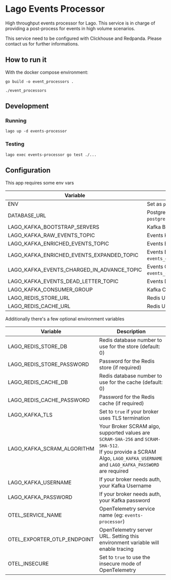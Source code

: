 # Lago Events Processor

High throughput events processor for Lago.
This service is in charge of providing a post-process for events in high volume scenarios.

This service need to be configured with Clickhouse and Redpanda. Please contact us for further informations.

## How to run it

With the docker compose environment:

```shell
go build -o event_processors .

./event_processors
```

## Development

### Running

```shell
lago up -d events-processor
```

### Testing

```shell
lago exec events-processor go test ./...
```

## Configuration

This app requires some env vars

| Variable                                    | Description                                                                                   |
|---------------------------------------------|-----------------------------------------------------------------------------------------------|
| ENV                                         | Set as `production` to not load `.env` file                                                   |
| DATABASE_URL                                | PostgreSQL server URL (eg: `postgresql://lago_user:lago_password@lago_server:5432/lago_db`)   |
| LAGO_KAFKA_BOOTSTRAP_SERVERS                | Kafka Broker URL with port (eg: `redpanda:9092`)                                              |
| LAGO_KAFKA_RAW_EVENTS_TOPIC                 | Events Kafka Topic (eg: `events_raw`)                                                         |
| LAGO_KAFKA_ENRICHED_EVENTS_TOPIC            | Events Enriched Kafka Topic (eg: `events_enriched`)                                           |
| LAGO_KAFKA_ENRICHED_EVENTS_EXPANDED_TOPIC   | Events Enriched Expanded Kafka Topic (eg: `events_enriched_expanded`)                         |
| LAGO_KAFKA_EVENTS_CHARGED_IN_ADVANCE_TOPIC  | Events Charge In Advance Kafka Topic (eg: `events_charge_in_advance`)                         |
| LAGO_KAFKA_EVENTS_DEAD_LETTER_TOPIC         | Events Dead Letter Queue (eg: `events_dead_letter`)                                           |
| LAGO_KAFKA_CONSUMER_GROUP                   | Kafka Consumer Group Name for Post Processing                                                 |
| LAGO_REDIS_STORE_URL                        | Redis URL to store subscription refresh IDs                                                   |
| LAGO_REDIS_CACHE_URL                        | Redis URL to store charge usage cache entries                                                 |


Additionally there's a few optional environment variables

| Variable                      | Description                                                                                                                        |
|-------------------------------|------------------------------------------------------------------------------------------------------------------------------------|
| LAGO_REDIS_STORE_DB           | Redis database number to use for the store (default: 0)                                                                            |
| LAGO_REDIS_STORE_PASSWORD     | Password for the Redis store (if required)                                                                                         |
| LAGO_REDIS_CACHE_DB           | Redis database number to use for the cache (default: 0)                                                                            |
| LAGO_REDIS_CACHE_PASSWORD     | Password for the Redis cache (if required)                                                                                         |
| LAGO_KAFKA_TLS                | Set to `true` if your broker uses TLS termination                                                                                  |
| LAGO_KAFKA_SCRAM_ALGORITHM    | Your Broker SCRAM algo, supported values are `SCRAM-SHA-256` and `SCRAM-SHA-512`. <br> If you provide a SCRAM Algo, `LAGO_KAFKA_USERNAME` and `LAGO_KAFKA_PASSWORD` are required |
| LAGO_KAFKA_USERNAME           | If your broker needs auth, your Kafka Username                                                                                     |
| LAGO_KAFKA_PASSWORD           | If your broker needs auth, your Kafka password                                                                                     |
| OTEL_SERVICE_NAME             | OpenTelemetry service name (eg: `events-processor`)                                                                                |
| OTEL_EXPORTER_OTLP_ENDPOINT   | OpenTelemetry server URL. Setting this environment variable will enable tracing                                                    |
| OTEL_INSECURE                 | Set to `true` to use the insecure mode of OpenTelemetry                                                                            |
